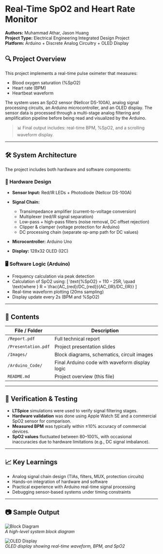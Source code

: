 # Real-Time SpO2 and Heart Rate Monitor

**Authors:** Muhammad Athar, Jason Huang  
**Project Type:** Electrical Engineering Integrated Design Project  
**Platform:** Arduino + Discrete Analog Circuitry + OLED Display

## 🔍 Project Overview

This project implements a real-time pulse oximeter that measures:
- Blood oxygen saturation (%SpO2)
- Heart rate (BPM)
- Heartbeat waveform

The system uses an SpO2 sensor (Nellcor DS-100A), analog signal processing circuits, an Arduino microcontroller, and an OLED display. The sensor data is processed through a multi-stage analog filtering and amplification pipeline before being read and visualized by the Arduino.

> 📊 Final output includes: real-time BPM, %SpO2, and a scrolling waveform display.

---

## 🛠️ System Architecture

The project includes both hardware and software components:

### 🔧 Hardware Design
- **Sensor Input:** Red/IR LEDs + Photodiode (Nellcor DS-100A)
- **Signal Chain:**
  - Transimpedance amplifier (current-to-voltage conversion)
  - Multiplexer (red/IR signal separation)
  - Low-pass + high-pass filters (noise removal, DC offset rejection)
  - Clipper & clamper (voltage protection for Arduino)
  - DC processing chain (separate op-amp path for DC values)

- **Microcontroller:** Arduino Uno
- **Display:** 128x32 OLED (I2C)

### 🖥️ Software Logic (Arduino)
- Frequency calculation via peak detection
- Calculation of SpO2 using:
  \[
  \text{%SpO2} = 110 - 25R, \quad \text{where } R = \frac{AC_{red}/DC_{red}}{AC_{IR}/DC_{IR}}
  \]
- Real-time waveform plotting (20ms sampling)
- Display update every 2s (BPM and %SpO2)

---

## 📂 Contents

| File / Folder            | Description                                     |
|--------------------------|-------------------------------------------------|
| `/Report.pdf`            | Full technical report                           |
| `/Presentation.pdf`      | Project presentation slides                     |
| `/Images/`               | Block diagrams, schematics, circuit images     |
| `/Arduino_Code/`         | Final Arduino code with waveform display logic |
| `README.md`              | Project overview (this file)                   |

---

## 🧪 Verification & Testing

- **LTSpice** simulations were used to verify signal filtering stages.
- **Hardware validation** was done using Apple Watch SE and a commercial SpO2 sensor for comparison.
- **Measured BPM** was typically within ±10% accuracy of commercial devices.
- **SpO2 values** fluctuated between 80–100%, with occasional inaccuracies due to hardware limitations (e.g., DC signal imbalance).

---

## 📈 Key Learnings

- Analog signal chain design (TIAs, filters, MUX, protection circuits)
- Hands-on integration of hardware and software
- Practical experience with Arduino real-time signal processing
- Debugging sensor-based systems under timing constraints

---

## 📷 Sample Output

![Block Diagram](Images/system_block_diagram.png)  
*A high-level system block diagram*

![OLED Display](Images/oled_waveform_display.jpg)  
*OLED display showing real-time waveform, BPM, and SpO2*
